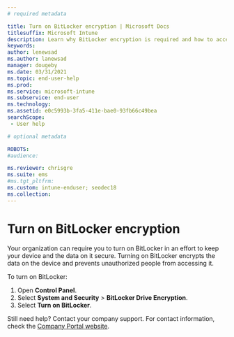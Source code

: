```yaml
---
# required metadata

title: Turn on BitLocker encryption | Microsoft Docs
titlesuffix: Microsoft Intune
description: Learn why BitLocker encryption is required and how to access BitLocker settings on your device.  
keywords:
author: lenewsad
ms.author: lanewsad
manager: dougeby
ms.date: 03/31/2021
ms.topic: end-user-help
ms.prod:
ms.service: microsoft-intune
ms.subservice: end-user
ms.technology:
ms.assetid: e0c5993b-3fa5-411e-bae0-93fb66c49bea
searchScope:
 - User help

# optional metadata

ROBOTS:  
#audience:

ms.reviewer: chrisgre
ms.suite: ems
#ms.tgt_pltfrm:
ms.custom: intune-enduser; seodec18
ms.collection: 
---
```

# Turn on BitLocker encryption

Your organization can require you to turn on BitLocker in an effort to keep your device and the data on it secure. Turning on BitLocker encrypts the data on the device and prevents unauthorized people from accessing it.  

To turn on BitLocker:  

1. Open **Control Panel**.
2. Select **System and Security** > **BitLocker Drive Encryption**.
3. Select **Turn on BitLocker**.  

Still need help? Contact your company support. For contact information, check the [Company Portal website](https://go.microsoft.com/fwlink/?linkid=2010980).
